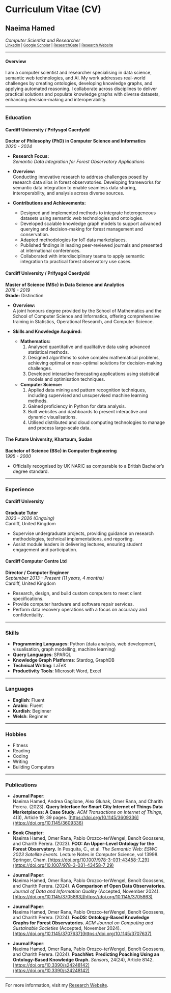 # Curriculum Vitae (CV)  
## Naeima Hamed  
*Computer Scientist and Researcher*  
<sub>[LinkedIn](https://www.linkedin.com) | [Google Scholar](https://scholar.google.com) | [ResearchGate](https://www.researchgate.net) | [Research Website](https://ontology.forest-observatory.cardiff.ac.uk)</sub>  

---

#### Overview  
I am a computer scientist and researcher specialising in data science, semantic web technologies, and AI. My work addresses real-world challenges by creating ontologies, developing knowledge graphs, and applying automated reasoning. I collaborate across disciplines to deliver practical solutions and populate knowledge graphs with diverse datasets, enhancing decision-making and interoperability.  

---

### Education  

#### Cardiff University / Prifysgol Caerdydd  
**Doctor of Philosophy (PhD) in Computer Science and Informatics**  
*2020 - 2024*  

- **Research Focus:**  
  *Semantic Data Integration for Forest Observatory Applications*  

- **Overview:**  
  Conducting innovative research to address challenges posed by research data silos in forest observatories. Developing frameworks for semantic data integration to enable seamless data sharing, interoperability, and analysis across diverse sources.  

- **Contributions and Achievements:**  
  - Designed and implemented methods to integrate heterogeneous datasets using semantic web technologies and ontologies.  
  - Developed scalable knowledge graph models to support advanced querying and decision-making for forest management and conservation.  
  - Adapted methodologies for IoT data marketplaces.  
  - Published findings in leading peer-reviewed journals and presented at international conferences.  
  - Collaborated with interdisciplinary teams to apply semantic integration to practical forest observatory use cases.  

#### Cardiff University / Prifysgol Caerdydd  
**Master of Science (MSc) in Data Science and Analytics**  
*2018 - 2019*  
**Grade:** Distinction  

- **Overview:**  
  A joint honours degree provided by the School of Mathematics and the School of Computer Science and Informatics, offering comprehensive training in Statistics, Operational Research, and Computer Science.  

- **Skills and Knowledge Acquired:**  
  - **Mathematics:**  
    1. Analysed quantitative and qualitative data using advanced statistical methods.  
    2. Designed algorithms to solve complex mathematical problems, achieving optimal or near-optimal solutions for decision-making challenges.  
    3. Developed interactive forecasting applications using statistical models and optimisation techniques.  
  - **Computer Science:**  
    1. Applied data mining and pattern recognition techniques, including supervised and unsupervised machine learning methods.  
    2. Gained proficiency in Python for data analysis.  
    3. Built websites and dashboards to present interactive and dynamic visualisations.  
    4. Utilised distributed and cloud computing technologies to manage and process large-scale data.  

#### The Future University, Khartoum, Sudan  
**Bachelor of Science (BSc) in Computer Engineering**  
*1995 - 2000*  
- Officially recognised by UK NARIC as comparable to a British Bachelor’s degree standard.  

---

### Experience  

#### **Cardiff University**  
**Graduate Tutor**  
*2023 – 2026 (Ongoing)*  
Cardiff, United Kingdom  

- Supervise undergraduate projects, providing guidance on research methodologies, technical implementations, and reporting.  
- Assist module leaders in delivering lectures, ensuring student engagement and participation.  

#### **Cardiff Computer Centre Ltd**  
**Director / Computer Engineer**  
*September 2013 – Present (11 years, 4 months)*  
Cardiff, United Kingdom  

- Research, design, and build custom computers to meet client specifications.  
- Provide computer hardware and software repair services.  
- Perform data recovery operations with a focus on accuracy and confidentiality.  

---

### Skills  

- **Programming Languages**: Python (data analysis, web development, visualisation, graph modelling, machine learning)  
- **Query Languages**: SPARQL  
- **Knowledge Graph Platforms**: Stardog, GraphDB  
- **Technical Writing**: LaTeX  
- **Productivity Tools**: Microsoft Word, Excel  

---

### Languages  

- **English**: Fluent  
- **Arabic**: Fluent  
- **Kurdish**: Beginner  
- **Welsh**: Beginner  

---

### Hobbies  

- Fitness  
- Reading  
- Coding  
- Writing  
- Building Computers  

---

### Publications  

- **Journal Paper**:  
  Naeima Hamed, Andrea Gaglione, Alex Gluhak, Omer Rana, and Charith Perera. (2023). **Query Interface for Smart City Internet of Things Data Marketplaces: A Case Study.** *ACM Transactions on Internet of Things*, 4(3), Article 19, 39 pages. [https://doi.org/10.1145/3609336](https://doi.org/10.1145/3609336)  

- **Book Chapter**:  
  Naeima Hamed, Omer Rana, Pablo Orozco-terWengel, Benoît Goossens, and Charith Perera. (2023). **FOO: An Upper-Level Ontology for the Forest Observatory.** In Pesquita, C., et al. *The Semantic Web: ESWC 2023 Satellite Events.* Lecture Notes in Computer Science, vol 13998. Springer, Cham. [https://doi.org/10.1007/978-3-031-43458-7_29](https://doi.org/10.1007/978-3-031-43458-7_29)  

- **Journal Paper**:  
  Naeima Hamed, Omer Rana, Pablo Orozco-terWengel, Benoît Goossens, and Charith Perera. (2024). **A Comparison of Open Data Observatories.** *Journal of Data and Information Quality* (Accepted, November 2024). [https://doi.org/10.1145/3705863](https://doi.org/10.1145/3705863)  

- **Journal Paper**:  
  Naeima Hamed, Omer Rana, Pablo Orozco-terWengel, Benoît Goossens, and Charith Perera. (2024). **FooDS: Ontology-Based Knowledge Graphs for Forest Observatories.** *ACM Journal on Computing and Sustainable Societies* (Accepted, November 2024). [https://doi.org/10.1145/3707637](https://doi.org/10.1145/3707637)  

- **Journal Paper**:  
  Naeima Hamed, Omer Rana, Pablo Orozco-terWengel, Benoît Goossens, and Charith Perera. (2024). **PoachNet: Predicting Poaching Using an Ontology-Based Knowledge Graph.** *Sensors*, 24(24), Article 8142. [https://doi.org/10.3390/s24248142](https://doi.org/10.3390/s24248142)  

---

For more information, visit my [Research Website](https://ontology.forest-observatory.cardiff.ac.uk).
